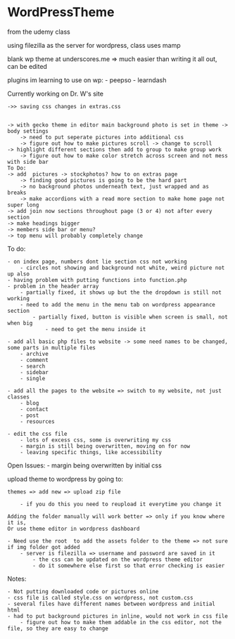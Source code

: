 # WordPressTheme

from the udemy class

using filezilla as the server for wordpress, class uses mamp

blank wp theme at underscores.me
	 => much easier than writing it all out, can be edited 

plugins im learning to use on wp:
	- peepso
	- learndash

Currently working on Dr. W's site 

	->> saving css changes in extras.css

	
	-> with gecko theme in editor main background photo is set in theme -> body settings
		-> need to put seperate pictures into additional css
		-> figure out how to make pictures scroll -> change to scroll
	-> highlight different sections then add to group to make group work
		-> figure out how to make color stretch across screen and not mess with side bar
	To Do:
	-> add  pictures -> stockphotos? how to on extras page 
		-> finding good pictures is going to be the hard part
		-> no background photos underneath text, just wrapped and as breaks	
		-> make accordions with a read more section to make home page not super long
	-> add join now sections throughout page (3 or 4) not after every section
	-> make headings bigger
	-> members side bar or menu? 
	-> top menu will probably completely change
	

To do: 

	- on index page, numbers dont lie section css not working
		- circles not showing and background not white, weird picture not up also
	- having problem with putting functions into function.php
	- problem in the header array 
		- partially fixed, it shows up but the the dropdown is still not working
		- need to add the menu in the menu tab on wordpress appearance section
			- partially fixed, button is visible when screen is small, not when big
				- need to get the menu inside it

	- add all basic php files to website -> some need names to be changed, some parts in multiple files
		- archive
		- comment
		- search
		- sidebar
		- single
	
	- add all the pages to the website => switch to my website, not just classes
		- blog
		- contact
		- post
		- resources	
	
	- edit the css file
		- lots of excess css, some is overwriting my css
		- margin is still being overwritten, moving on for now
		- leaving specific things, like accessibility
		
		
Open Issues:
	- margin being overwritten by initial css
		

upload theme to wordpress by going to:

	themes => add new => upload zip file
	
		- if you do this you need to reupload it everytime you change it
		
	Adding the folder manually will work better => only if you know where it is, 
	Or use theme editor in wordpress dashboard
	
	- Need use the root  to add the assets folder to the theme => not sure if img folder got added
		- server is filezilla => username and password are saved in it
			- the css can be updated on the wordpress theme editor
			- do it somewhere else first so that error checking is easier

Notes:

	- Not putting downloaded code or pictures online
	- css file is called style.css on wordpress, not custom.css
	- several files have different names between wordpress and initial html
	- had to put background pictures in inline, would not work in css file
		- figure out how to make them addable in the css editor, not the file, so they are easy to change

